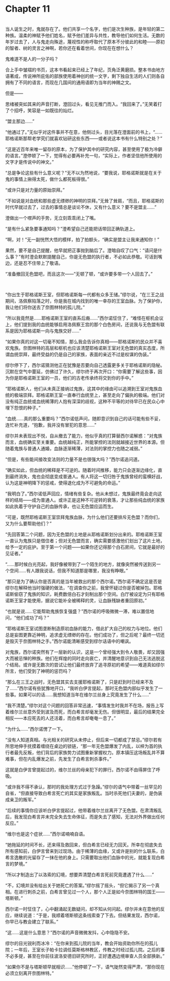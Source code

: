 # Chapter 11

<br>
当人诞生之时，鬼就存在了。他们共享一个名字，他们是次生种族，是年轻的第二种族。温柔的神赋予他们姓名，赋予他们差异与共性，教导他们如何生活。无数的年岁过去了，人与鬼走向殊途，蔑视性的称呼取代了原本不分彼此的和睦——原初的智者、树的灵言之神啊，若你还在看着世间，你现在在想什么？

鬼难道不是人的一分子吗？

合上手中皱褶的书页，这本书看起来已经上了年纪，页角泛黄磨损。整本书由地方语著成，传说神所庇佑的部族使用着神创的统一文字，剩下独自生活的人们则各自拥有了不同的语言，而现在几国间的通用语即为当年的神赐之文。

但是——

思绪被突如其来的声音打断，澄回过头，看见无推门而入。“我回来了。”无笑着打了个招呼，笑容是一如既往的灿烂。

“盟主那边……”

“他通过了。”无似乎对这件事并不在意，他侧过头，目光落在澄面前的书上，“……耶格诺斯那帮老学究们就喜欢钻研这些东西——或者说这本书有什么特别之处？”

“这是近百年来唯一留存的原本，为了保护其中的研究内容，甚至使用了极为冷僻的语言。”澄停顿了一下，觉得有必要再补充一句，“实际上，作者坚信他所使用的文字才是传说中的神文。”

“总是争论这些有什么意义呢？”无不以为然地说，“要我说，耶格诺斯就是在关于鬼的事情上揪得太死，做什么都死板得很。”

“或许只是对力量的原始崇拜。”

“不如说是对血统和那些虚无缥缈的神明的崇拜。”无耸了耸肩，“而且，耶格诺斯的时代早就过去了，过去的事情总是谈论不休，又有什么意义？要不是盟主……”

澄做出一个噤声的手势，无立刻乖乖闭上了嘴。

“是有什么紧急要事通知吗？”澄希望自己还能把话带回正确轨道上。

“啊，对！”无一副恍然大悟的模样，拍了拍额头，“确实是盟主让我来通知你！”  

果然，要不是自己提醒，他早就把正事抛到脑后了。澄暗自叹了口气：“请问是什么事？”有时澄会默默提醒自己，你是无色盟的执行者，不必如此恭敬。可话到嘴边，还是忍不住带上了敬语。  

“准备撤回无色盟吧，而且这次——”无顿了顿，“或许要多带一个人回去了。”

<br>

“你出生于耶格诺斯王室，但耶格诺斯每一代都有众多王储。”缪尔说，“在三王之战期间，洛佩察陷落之时，你是我在城内找到的唯一幸存的王室血脉。为了保护你，我让他们将你送去了奈图林特的孤儿院。”  

“所以我竟然是……耶格诺斯王室的直系后裔……”西尔诺怔住了，“难怪在枢机会议上，他们提到我的血统能够启用洛佩察王宫的那个白色房间，还说我与无色盟有联系是因为耶格诺斯一向与鬼族交好……”  

“如果你真的对这一切毫不知情，那么我会告诉你真相——耶格诺斯的民众并不喜欢鬼族。奈图林特的高层和枢机也应该清楚耶格诺斯王室对无色盟的真实态度，所谓血统崇拜，最终受益的仍是自己的家族，表面的亲近不过是权谋的伪装。”

缪尔停下了，西尔诺猜测他正在犹豫是否要向自己透露更多关于耶格诺斯的隐秘。沉默在空气中蔓延，仿佛过了许久，缪尔终于再次开口：“你需要了解这些事，因为你是耶格诺斯王室的一员，他们的古老传承终将交到你的手中。”

“耶格诺斯人，他们从未真正接纳过鬼族，这其中的缘由可以追溯到王室对鬼族血统的极端崇拜。耶格诺斯王室一直奉行血统至上，甚至走向了偏执的极端。他们对没有纯正血统或血统稀薄的人抱有深深的歧视，这种不平等的对待早已在民众心中埋下怨恨的种子。”

“血统……真的那么重要吗？”西尔诺低声问，随即意识到自己的话可能有些不妥，连忙补充道，“抱歉，我并没有冒犯的意思……”

缪尔并未表现出不悦，自从撤去了能力，他似乎真的打算替西尔诺解惑：“对鬼族而言，血统确实至关重要。血统越纯正，所能掌控的法则就越接近世界的本源。但随着鬼族与普通人通婚，血脉逐渐稀薄，对法则的掌控力也随之减弱。”

“但是，有些能间接改变法则的力量不是也很强大吗？”西尔诺追问道。

“确实如此，但血统的稀释是不可逆的。随着时间推移，能力只会逐渐边缘化，直到最终消失，鬼也会彻底变成普通人。有人将这一切归咎于鬼族曾经的蛮横好战，认为这是神明降下的惩戒，使得退化成为不可避免的命运。”

“我明白了。”西尔诺低声回应，情绪有些复杂。他从未想过，鬼族最终竟会走向这样的结局——成为普通人。或许正是这种不可逆转的衰落，才让那些纯血统的家族如此执着于守护自己的血脉传承，也让无色盟应运而生。

“可是，既然耶格诺斯王室崇拜鬼族血脉，为什么他们还要排斥无色盟？而你们，又为什么要帮助他们？”

“先回答第二个问题，因为无色盟的土地是从耶格诺斯划分出来的。耶格诺斯王室一直认为鬼族只是借住者；但对无色盟而言，确实需要感激他们划出了这片土地，给予一定的庇护。至于第一个问题——如果你还记得那个白石房间，它就是最好的见证者。”

“……那时候白光亮起，我好像被带到了一个陌生的地方，就像突然被传送到另一个空间……有人跟我说话，但我不知道那是哪里，我没有睁眼。”

“那只是为了确认你是否真的是当年被救出的那个西尔诺。”西尔诺不确定这是否是缪尔在解释他当时强硬的做法，“在调查你之前，我曾怀疑过你是否被掉包。耶格诺斯偷窃了鬼族的知识，耗费数倍白石才刻制出那个空间。白厅被设定为只有耶格诺斯王室才能使用，据说它能补全被稀释的灵，让血脉残缺者重回原初。”

“也就是说……它能帮助鬼族恢复强盛？”西尔诺的呼吸微微一滞，难以置信地问，“他们成功了吗？”

“耶格诺斯王室试图垄断制造原初血脉的能力，借此扩大自己的权力与地位。他们总是妄图更靠近神明，追求虚无缥缈的存在。他们成功了，但之后呢？最终一切还是毁灭于奈图林特之手。”西尔诺能清晰感受到缪尔话语中的嘲讽。

对鬼族，西尔诺突然有了一层新的认识，这是一个曾经强大到令人敬畏，却又因强大而被忌惮的种族。他们在辉煌的同时走向衰亡，并清醒地意识到自己无法逃脱这个结局。或许是无数次的尝试让他们最终放弃了追寻原初的希望——难道真如缪尔所言，他们受到了神明的惩罚吗？

“那么在三王之战时，无色盟其实去支援耶格诺斯了，只是赶到时已经来不及了……”西尔诺有些犹豫地开口，“我听白伊言提起，那时无色盟内部似乎发生了一些事。如果可以的话……我想知道当年在维尔兰丝身上究竟发生了什么……”

“我不清楚。”缪尔对这个问题的回答非常迅速，“事情发生时我并不在场，报告上写着维尔兰丝意外受到波及而死，而白希言却毫发无伤。但很明显，最后的结果完全相反——本应死去的人还活着，而白希言却奄奄一息了。”

“为什么……”西尔诺愣了一下。

“没有人知道真相。与光相关的研究从未停止，但后来一切都成了禁忌。”缪尔若有所思地伸手抚摸着缠绕在桌边的锁链，“那一年无色盟爆发了内乱，以梓为首的执行者最先反叛，他们背后的家族势力试图重新掌握权力。原本镇压这场叛乱并不算难事，但在内乱爆发之前，先发生了白希言刺杀事件。”

这就是白伊言曾提起过的，维尔兰丝的母亲犯下的罪行。西尔诺不由得屏住了呼吸。

“或许我不得不承认，那时的我处理方式过于急躁。”缪尔的语气中带着一丝罕见的自省，“但直接导致白希言死亡的其实是家族叛乱。当时杀死他们夫妻的，是伪装成亲卫的叛军。”

“后续的事情你应该听白伊言提起过，他带着维尔兰丝离开了无色盟。在肃清叛乱后，我发现白希言并未完全失去生命体征，而是失去了感知，无法对外界做出任何反应。”

“维尔也是这个症状……”西尔诺喃喃自语。

“她拖延的时间不长，还来得及救回来，但白希言已经无力回天。所幸在彻底失去所有感知前，白伊言曾来到过现场。由于稀薄的血缘，又或许是别的什么联系，白希言逸散的光留存了一抹在他的身上。只需要取出他们血脉中的光，就能复现白希言的梦境。”

“所以才制造出了以洛索的幻境，想要弄清楚白希言死前究竟遭遇了什么……”

“不，幻境并没有给出关于她死亡的答案。”缪尔摇了摇头，“但它揭示了另一个真相。在进行刺杀之前，白希言曾见过一个人，那个人正是如今奈图林特的国王——塔斯顿。”

西尔诺一时怔住了，心中翻涌起无数疑问，却不知从何问起。缪尔并未在意他的反应，继续说道：“于是，我顺着塔斯顿这条线索查了下去。但结果发现，西尔诺，你早已与教会建立了联系。”

“这……这是什么意思？”西尔诺的声音微微发抖，心中隐隐不安。

缪尔的目光锐利而冰冷：“在你来到孤儿院的当年，教会开始资助你所在的孤儿院；一年后，王室长子帕卡拉调任莫斯格林教区，传教之时经过孤儿院。之后的事不必多提，甚至在你前往波洛安德旧研究所时，正好遭遇边境审查人员全部换新。”

“如果你不是与塔斯顿早就相识……”他停顿了一下，语气陡然变得严肃，“那你现在必须立刻离开奈图林特。”
